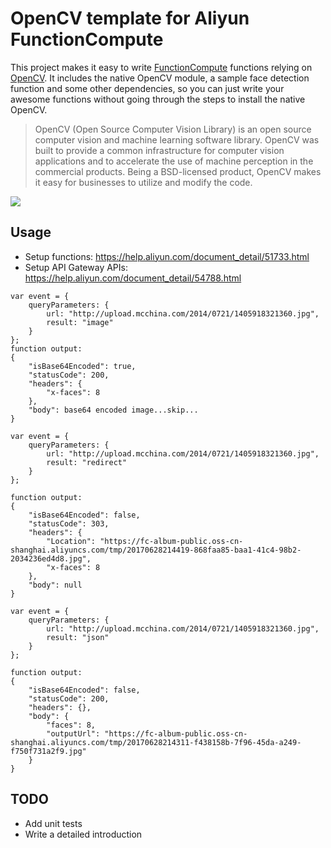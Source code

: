 OpenCV template for Aliyun FunctionCompute
=======
This project makes it easy to write [FunctionCompute](https://www.aliyun.com/product/fc) functions relying on [OpenCV](http://opencv.org/about.html). It includes the native OpenCV module, a sample face detection function and some other dependencies, so you can just write your awesome functions without going through the steps to install the native OpenCV.


> OpenCV (Open Source Computer Vision Library) is an open source computer vision and machine learning software library. OpenCV was built to provide a common infrastructure for computer vision applications and to accelerate the use of machine perception in the commercial products. Being a BSD-licensed product, OpenCV makes it easy for businesses to utilize and modify the code.


![](https://fc-album-public.oss-cn-shanghai.aliyuncs.com/tmp/20170628214419-868faa85-baa1-41c4-98b2-2034236ed4d8.jpg)

## Usage
* Setup functions: https://help.aliyun.com/document_detail/51733.html
* Setup API Gateway APIs: https://help.aliyun.com/document_detail/54788.html

```
var event = {
    queryParameters: {
        url: "http://upload.mcchina.com/2014/0721/1405918321360.jpg",
        result: "image"
    }
};
function output:
{
	"isBase64Encoded": true,
	"statusCode": 200,
	"headers": {
		"x-faces": 8
	},
	"body": base64 encoded image...skip...
}
```

```
var event = {
    queryParameters: {
        url: "http://upload.mcchina.com/2014/0721/1405918321360.jpg",
        result: "redirect"
    }
};

function output:
{
	"isBase64Encoded": false,
	"statusCode": 303,
	"headers": {
		"Location": "https://fc-album-public.oss-cn-shanghai.aliyuncs.com/tmp/20170628214419-868faa85-baa1-41c4-98b2-2034236ed4d8.jpg",
		"x-faces": 8
	},
	"body": null
}
```

```
var event = {
    queryParameters: {
        url: "http://upload.mcchina.com/2014/0721/1405918321360.jpg",
        result: "json"
    }
};

function output:
{
	"isBase64Encoded": false,
	"statusCode": 200,
	"headers": {},
	"body": {
		"faces": 8,
		"outputUrl": "https://fc-album-public.oss-cn-shanghai.aliyuncs.com/tmp/20170628214311-f438158b-7f96-45da-a249-f750f731a2f9.jpg"
	}
}
```


## TODO
* Add unit tests
* Write a detailed introduction
